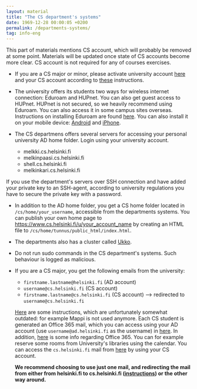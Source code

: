 ```yaml
---
layout: material
title: "The CS department's systems"
date: 1969-12-28 00:00:05 +0200
permalink: /departments-systems/
tag: info-eng
---
```

<div class="warning">
    This part of materials mentions CS account, which will probably be removed at some point. Materials will be updated once state of CS accounts become more clear. CS account is not required for any of courses exercises.
</div>

- If you are a CS major or minor, please activate university account [here](https://helpdesk.it.helsinki.fi/en/instructions/logging-and-connections/user-account/activating-new-username) and your CS account according to [these](https://www.cs.helsinki.fi/en/compfac/user-accounts) instructions.

- The university offers its students two ways for wireless internet connection: Eduroam and HUPnet. You can also get guest access to HUPnet. HUPnet is not secured, so we heavily recommend using Eduroam. You can also access it in some campus sites overseas. Instructions on installing Eduroam are found [here](https://helpdesk.it.helsinki.fi/en/instructions/logging-and-connections/networks/setting-eduroam-installer-package). You can also install it on your mobile device: [Android](https://helpdesk.it.helsinki.fi/en/instructions/computer-and-printing/mobile-devices/eduroam-on-android-devices) and [iPhone](https://helpdesk.it.helsinki.fi/en/instructions/computer-and-printing/mobile-devices/ipad-and-iphone-wireless-connections).

- The CS departmens offers several servers for accessing your personal university AD home folder. Login using your university account.

  - melkki.cs.helsinki.fi
  - melkinpaasi.cs.helsinki.fi
  - shell.cs.helsinki.fi
  - melkinkari.cs.helsinki.fi


<div class="warning">
If you use the department's servers over SSH connection and have added your private key to an SSH-agent, according to university regulations you have to secure the private key with a password.
</div>

- In addition to the AD home folder, you get a CS home folder located in `/cs/home/your_username`, accessible from the departments systems. You can publish your own home page to https://www.cs.helsinki.fi/u/your_account_name by creating an HTML file to `/cs/home/tunnus/public_html/index.html`.

- The departments also has a cluster called [Ukko](https://www.cs.helsinki.fi/en/compfac/high-performance-cluster-ukko).

- Do not run sudo commands in the CS department's systems. Such behaviour is logged as malicious.

- If you are a CS major, you get the following emails from the university:

  - `firstname.lastname@helsinki.fi` (AD account)
  - `username@cs.helsinki.fi` (CS account)
  - `firstname.lastname@cs.helsinki.fi` (CS account) --> redirected to `username@cs.helsinki.fi`

  [Here](https://www.cs.helsinki.fi/compfac/ohjeet/posti/index.en.html) are some instructions, which are unfortunately somewhat outdated: for example Mappi is not used anymore. Each CS student is generated an Office 365 mail, which you can access using your AD account (use `username@ad.helsinki.fi` as the username) in [here](http://www.helsinki.fi/office365/). In addition, [here](https://helpdesk.it.helsinki.fi/en/collaboration-and-publication/office-365/office-365) is some info regarding Office 365. You can for example reserve some rooms from University's libraries using the calendar. You can access the `cs.helsinki.fi` mail from [here](https://webmail.cs.helsinki.fi/lite/) by using your CS account.
  
  **We recommend choosing to use just one mail, and redirecting the mail from either from helsinki.fi to cs.helsinki.fi ([instructions](https://helpdesk.it.helsinki.fi/en/instructions/collaboration-and-publication/e-mail/directing-e-mail-away-office-365)) or the other way around.**
